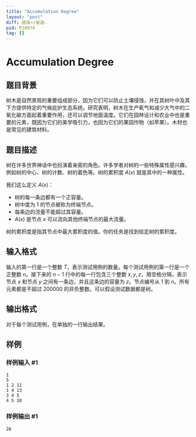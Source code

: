 ```yaml
---
title: "Accumulation Degree"
layout: "post"
diff: 提高+/省选-
pid: P10974
tag: []
---
```

# Accumulation Degree
## 题目背景

树木是自然景观的重要组成部分，因为它们可以防止土壤侵蚀，并在其树叶中及其下方提供特定的气候庇护生态系统。研究表明，树木在生产氧气和减少大气中的二氧化碳方面起着重要作用，还可以调节地面温度。它们在园林设计和农业中也是重要的元素，既因为它们的美学吸引力，也因为它们的果园作物（如苹果）。木材也是常见的建筑材料。
## 题目描述

树在许多世界神话中也扮演着亲密的角色。许多学者对树的一些特殊属性感兴趣，例如树的中心、树的计数、树的着色等。树的累积度 $A(x)$ 就是其中的一种属性。

我们这么定义 $A(x)$：

- 树的每一条边都有一个正容量。
- 树中度为 $1$ 的节点被称为终端节点。
- 每条边的流量不能超过其容量。
- $A(x)$ 是节点 $x$ 可以流向其他终端节点的最大流量。

树的累积度是指其节点中最大累积度的值。你的任务是找到给定树的累积度。
## 输入格式

输入的第一行是一个整数 $T$，表示测试用例的数量。每个测试用例的第一行是一个正整数 $n$。接下来的 $n - 1$ 行中的每一行包含三个整数 $x,y,z$，用空格分隔，表示节点 $x$ 和节点 $y$ 之间有一条边，并且这条边的容量为 $z$。节点编号从 $1$ 到 $n$。所有元素都是不超过 $200000$ 的非负整数。可以假设测试数据都是树。

## 输出格式

对于每个测试用例，在单独的一行输出结果。
## 样例

### 样例输入 #1
```
1
5
1 2 11
1 4 13
3 4 5
4 5 10
```
### 样例输出 #1
```
26
```
